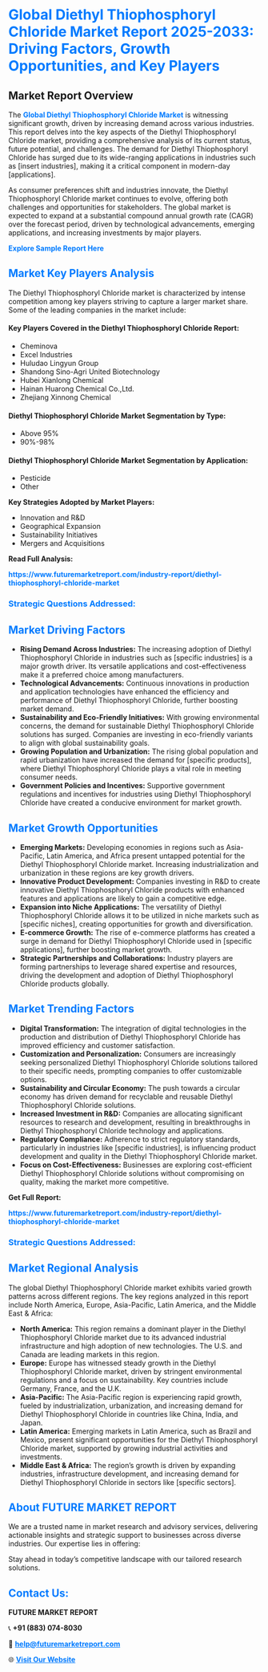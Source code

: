 <h1 style="color: #007BFF;">Global Diethyl Thiophosphoryl Chloride Market Report 2025-2033: Driving Factors, Growth Opportunities, and Key Players</h1>

<section id="overview">
<h2>Market Report Overview</h2>
<p>The <a href="https://www.futuremarketreport.com/industry-report/diethyl-thiophosphoryl-chloride-market" style="color: #007BFF; text-decoration: none;"><strong>Global Diethyl Thiophosphoryl Chloride Market</strong></a> is witnessing significant growth, driven by increasing demand across various industries. This report delves into the key aspects of the Diethyl Thiophosphoryl Chloride market, providing a comprehensive analysis of its current status, future potential, and challenges. The demand for Diethyl Thiophosphoryl Chloride has surged due to its wide-ranging applications in industries such as [insert industries], making it a critical component in modern-day [applications].</p>
<p>As consumer preferences shift and industries innovate, the Diethyl Thiophosphoryl Chloride market continues to evolve, offering both challenges and opportunities for stakeholders. The global market is expected to expand at a substantial compound annual growth rate (CAGR) over the forecast period, driven by technological advancements, emerging applications, and increasing investments by major players.</p>
</section>

<section id="overview">
<p><a href="https://www.futuremarketreport.com/request-sample/reportId=58629" style="color: #007BFF; text-decoration: none;"><strong>Explore Sample Report Here</strong></a></p>
</section>

<section id="key-players">
<h2 style="color: #007BFF;">Market Key Players Analysis</h2>
<p>The Diethyl Thiophosphoryl Chloride market is characterized by intense competition among key players striving to capture a larger market share. Some of the leading companies in the market include:</p>
<h4>Key Players Covered in the Diethyl Thiophosphoryl Chloride Report:</h4>
<ul><li>Cheminova</li><li>Excel Industries</li><li>Huludao Lingyun Group</li><li>Shandong Sino-Agri United Biotechnology</li><li>Hubei Xianlong Chemical</li><li>Hainan Huarong Chemical Co.,Ltd.</li><li>Zhejiang Xinnong Chemical</li></ul>
<h4>Diethyl Thiophosphoryl Chloride Market Segmentation by Type:</h4>
<ul><li>Above 95%</li><li>90%-98%</li></ul>

<h4>Diethyl Thiophosphoryl Chloride Market Segmentation by Application:</h4>
<ul><li>Pesticide</li><li>Other</li></ul>
<p><strong>Key Strategies Adopted by Market Players:</strong></p>
<ul>
<li>Innovation and R&D</li>
<li>Geographical Expansion</li>
<li>Sustainability Initiatives</li>
<li>Mergers and Acquisitions</li>
</ul>
</section>

<section>
<p><strong>Read Full Analysis: </strong></p><a href="https://www.futuremarketreport.com/industry-report/diethyl-thiophosphoryl-chloride-market" style="color: #007BFF; text-decoration: none;"><strong>https://www.futuremarketreport.com/industry-report/diethyl-thiophosphoryl-chloride-market</strong></a>
<h3 style="color: #007BFF;">Strategic Questions Addressed:</h3>
</section>

<section id="driving-factors">
<h2 style="color: #007BFF;">Market Driving Factors</h2>
<ul>
<li><strong>Rising Demand Across Industries:</strong> The increasing adoption of Diethyl Thiophosphoryl Chloride in industries such as [specific industries] is a major growth driver. Its versatile applications and cost-effectiveness make it a preferred choice among manufacturers.</li>
<li><strong>Technological Advancements:</strong> Continuous innovations in production and application technologies have enhanced the efficiency and performance of Diethyl Thiophosphoryl Chloride, further boosting market demand.</li>
<li><strong>Sustainability and Eco-Friendly Initiatives:</strong> With growing environmental concerns, the demand for sustainable Diethyl Thiophosphoryl Chloride solutions has surged. Companies are investing in eco-friendly variants to align with global sustainability goals.</li>
<li><strong>Growing Population and Urbanization:</strong> The rising global population and rapid urbanization have increased the demand for [specific products], where Diethyl Thiophosphoryl Chloride plays a vital role in meeting consumer needs.</li>
<li><strong>Government Policies and Incentives:</strong> Supportive government regulations and incentives for industries using Diethyl Thiophosphoryl Chloride have created a conducive environment for market growth.</li>
</ul>
</section>

<section id="growth-opportunities">
<h2 style="color: #007BFF;">Market Growth Opportunities</h2>
<ul>
<li><strong>Emerging Markets:</strong> Developing economies in regions such as Asia-Pacific, Latin America, and Africa present untapped potential for the Diethyl Thiophosphoryl Chloride market. Increasing industrialization and urbanization in these regions are key growth drivers.</li>
<li><strong>Innovative Product Development:</strong> Companies investing in R&D to create innovative Diethyl Thiophosphoryl Chloride products with enhanced features and applications are likely to gain a competitive edge.</li>
<li><strong>Expansion into Niche Applications:</strong> The versatility of Diethyl Thiophosphoryl Chloride allows it to be utilized in niche markets such as [specific niches], creating opportunities for growth and diversification.</li>
<li><strong>E-commerce Growth:</strong> The rise of e-commerce platforms has created a surge in demand for Diethyl Thiophosphoryl Chloride used in [specific applications], further boosting market growth.</li>
<li><strong>Strategic Partnerships and Collaborations:</strong> Industry players are forming partnerships to leverage shared expertise and resources, driving the development and adoption of Diethyl Thiophosphoryl Chloride products globally.</li>
</ul>
</section>

<section id="trending-factors">
<h2 style="color: #007BFF;">Market Trending Factors</h2>
<ul>
<li><strong>Digital Transformation:</strong> The integration of digital technologies in the production and distribution of Diethyl Thiophosphoryl Chloride has improved efficiency and customer satisfaction.</li>
<li><strong>Customization and Personalization:</strong> Consumers are increasingly seeking personalized Diethyl Thiophosphoryl Chloride solutions tailored to their specific needs, prompting companies to offer customizable options.</li>
<li><strong>Sustainability and Circular Economy:</strong> The push towards a circular economy has driven demand for recyclable and reusable Diethyl Thiophosphoryl Chloride solutions.</li>
<li><strong>Increased Investment in R&D:</strong> Companies are allocating significant resources to research and development, resulting in breakthroughs in Diethyl Thiophosphoryl Chloride technology and applications.</li>
<li><strong>Regulatory Compliance:</strong> Adherence to strict regulatory standards, particularly in industries like [specific industries], is influencing product development and quality in the Diethyl Thiophosphoryl Chloride market.</li>
<li><strong>Focus on Cost-Effectiveness:</strong> Businesses are exploring cost-efficient Diethyl Thiophosphoryl Chloride solutions without compromising on quality, making the market more competitive.</li>
</ul>
</section>

<section>
<p><strong>Get Full Report: </strong></p><a href="https://www.futuremarketreport.com/industry-report/diethyl-thiophosphoryl-chloride-market" style="color: #007BFF; text-decoration: none;"><strong>https://www.futuremarketreport.com/industry-report/diethyl-thiophosphoryl-chloride-market</strong></a>
<h3 style="color: #007BFF;">Strategic Questions Addressed:</h3>
</section>


<section id="regional-analysis">
<h2 style="color: #007BFF;">Market Regional Analysis</h2>
<p>The global Diethyl Thiophosphoryl Chloride market exhibits varied growth patterns across different regions. The key regions analyzed in this report include North America, Europe, Asia-Pacific, Latin America, and the Middle East & Africa:</p>
<ul>
<li><strong>North America:</strong> This region remains a dominant player in the Diethyl Thiophosphoryl Chloride market due to its advanced industrial infrastructure and high adoption of new technologies. The U.S. and Canada are leading markets in this region.</li>
<li><strong>Europe:</strong> Europe has witnessed steady growth in the Diethyl Thiophosphoryl Chloride market, driven by stringent environmental regulations and a focus on sustainability. Key countries include Germany, France, and the U.K.</li>
<li><strong>Asia-Pacific:</strong> The Asia-Pacific region is experiencing rapid growth, fueled by industrialization, urbanization, and increasing demand for Diethyl Thiophosphoryl Chloride in countries like China, India, and Japan.</li>
<li><strong>Latin America:</strong> Emerging markets in Latin America, such as Brazil and Mexico, present significant opportunities for the Diethyl Thiophosphoryl Chloride market, supported by growing industrial activities and investments.</li>
<li><strong>Middle East & Africa:</strong> The region’s growth is driven by expanding industries, infrastructure development, and increasing demand for Diethyl Thiophosphoryl Chloride in sectors like [specific sectors].</li>
</ul>
</section>

<footer>
<h2 style="color: #007BFF;">About FUTURE MARKET REPORT</h2>
<p>We are a trusted name in market research and advisory services, delivering actionable insights and strategic support to businesses across diverse industries. Our expertise lies in offering:</p>

<p>Stay ahead in today’s competitive landscape with our tailored research solutions.</p>

<h2 style="color: #007BFF;">Contact Us:</h2>
<p><strong>FUTURE MARKET REPORT</strong></p>
<p>📞 <strong>+91 (883) 074-8030</strong></p>
<p>📧 <strong><a href="mailto:help@futuremarketreport.com" style="color: #007BFF;">help@futuremarketreport.com</a></strong></p>
<p>🌐 <strong><a href="https://www.futuremarketreport.com/" style="color: #007BFF;">Visit Our Website</a></strong></p>
</footer>
